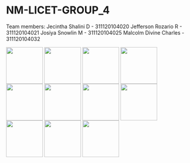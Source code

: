 # NM-LICET-GROUP_4

 Team members:
 Jecintha Shalini D - 311120104020
 Jefferson Rozario R - 311120104021
 Josiya Snowlin M - 311120104025
 Malcolm Divine Charles - 311120104032


<a href="URL_REDIRECT" target="blank"><img align="center" src="https://github.com/JecinthaShalini/nm-licet-group2/blob/main/Screenshot%202023-11-25%20215037.png" height="100" /></a>
<a href="URL_REDIRECT" target="blank"><img align="center" src="https://github.com/JecinthaShalini/nm-licet-group2/blob/main/Screenshot%202023-11-25%20215102.png" height="100" /></a>
<a href="URL_REDIRECT" target="blank"><img align="center" src="https://github.com/JecinthaShalini/nm-licet-group2/blob/main/Screenshot%202023-11-25%20215109.png" height="100" /></a>
<a href="URL_REDIRECT" target="blank"><img align="center" src="https://github.com/JecinthaShalini/nm-licet-group2/blob/main/Screenshot%202023-11-25%20215115.png" height="100" /></a>
<a href="URL_REDIRECT" target="blank"><img align="center" src="https://github.com/JecinthaShalini/nm-licet-group2/blob/main/Screenshot%202023-11-25%20215119.png" height="100" /></a>
<a href="URL_REDIRECT" target="blank"><img align="center" src="https://github.com/JecinthaShalini/nm-licet-group2/blob/main/Screenshot%202023-11-25%20215132.png" height="100" /></a>
<a href="URL_REDIRECT" target="blank"><img align="center" src="https://github.com/JecinthaShalini/nm-licet-group2/blob/main/Screenshot%202023-11-25%20215144.png" height="100" /></a>
<a href="URL_REDIRECT" target="blank"><img align="center" src="https://github.com/JecinthaShalini/nm-licet-group2/blob/main/Screenshot%202023-11-25%20215153.png" height="100" /></a>
<a href="URL_REDIRECT" target="blank"><img align="center" src="https://github.com/JecinthaShalini/nm-licet-group2/blob/main/Screenshot%202023-11-25%20215347.png" height="100" /></a>
<a href="URL_REDIRECT" target="blank"><img align="center" src="https://github.com/JecinthaShalini/nm-licet-group2/blob/main/Screenshot%202023-11-25%20215259.png" height="100" /></a>
<a href="URL_REDIRECT" target="blank"><img align="center" src="https://github.com/JecinthaShalini/nm-licet-group2/blob/main/Screenshot%202023-11-25%20215335.png" height="100" /></a>
